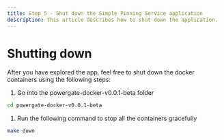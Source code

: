 ```yaml
---
title: Step 5 - Shut down the Simple Pinning Service application
description: This article describes how to shut down the application.
---
```


# Shutting down

After you have explored the app, feel free to shut down the docker containers using the following steps:

1. Go into the powergate-docker-v0.0.1-beta folder

```bash
cd powergate-docker-v0.0.1-beta
```

1. Run the following command to stop all the containers gracefully

```bash
make down
```
